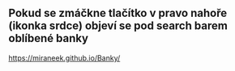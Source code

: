 ## Pokud se zmáčkne tlačítko v pravo nahoře (ikonka srdce) objeví se pod search barem oblíbené banky

https://miraneek.github.io/Banky/
